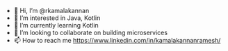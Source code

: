 - 👋 Hi, I’m @rkamalakannan
- 👀 I’m interested in Java, Kotlin
- 🌱 I’m currently learning Kotlin
- 💞️ I’m looking to collaborate on building microservices
- 📫 How to reach me https://www.linkedin.com/in/kamalakannanramesh/

<!---
rkamalakannan/rkamalakannan is a ✨ special ✨ repository because its `README.md` (this file) appears on your GitHub profile.
You can click the Preview link to take a look at your changes.
--->
